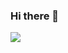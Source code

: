 ### Hi there 👋

<img src="https://img.shields.io/badge/뱃지레이블-배경색?style=flat-square&logo=appveyor&logoColor=pink"/>

<!--
**zziwonCHOI/zziwonCHOI** is a ✨ _special_ ✨ repository because its `README.md` (this file) appears on your GitHub profile.

Here are some ideas to get you started:

- 🔭 I’m currently working on ...
- 🌱 I’m currently learning ...
- 👯 I’m looking to collaborate on ...
- 🤔 I’m looking for help with ...
- 💬 Ask me about ...
- 📫 How to reach me: ...
- 😄 Pronouns: ...
- ⚡ Fun fact: ...
-->
